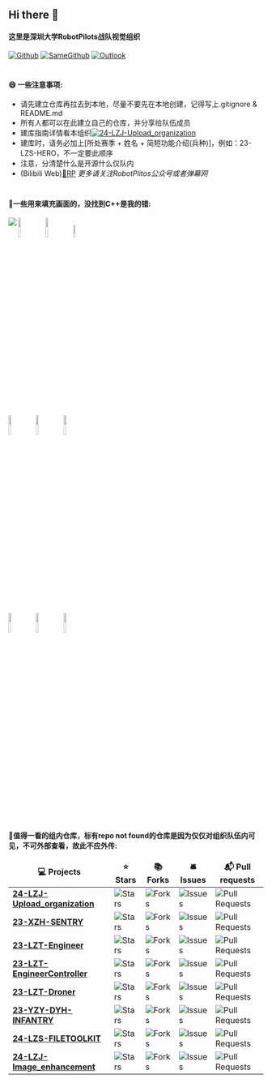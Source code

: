 ## Hi there 👋

#### 这里是深圳大学RobotPilots战队视觉组织 
[![Github](https://img.shields.io/badge/-Github-000?style=flat&logo=Github&logoColor=white)](https://github.com/SZURPVision)
[![SameGithub](https://img.shields.io/badge/-Github-000?style=flat&logo=Github&logoColor=white)](https://github.com/robotpilotsEC)
[![Outlook](https://img.shields.io/badge/-Outlook-c14438?style=flat&logo=Gmail&logoColor=white)](shergrove@outlook.com)
 
 
#
#### 😄 一些注意事项: 
- 请先建立仓库再拉去到本地，尽量不要先在本地创建，记得写上.gitignore & README.md
- 所有人都可以在此建立自己的仓库，并分享给队伍成员
- 建库指南详情看本组织[![24-LZJ-Upload_organization](https://img.shields.io/badge/-24-LZJ-Upload_organization-c14438?style=flat&logo=Github&logoColor=white)](https://github.com/SZURPVision/24-LZJ-Upload_organization)
- 建库时，请务必加上[所处赛季 + 姓名 + 简短功能介绍(兵种)]，例如：23-LZS-HERO，不一定要此顺序
- 注意，分清楚什么是开源什么仅队内
- (Bilibili Web)[🚀RP](https://github.com/SZURPVision) *更多请关注RobotPlitos公众号或者弹幕网*

#
#### 🥇一些用来填充画面的，没找到C++是我的错: 
<p>
  <img align="left" src="https://github-readme-stats.vercel.app/api?username=SherSHeRMan&show_icons=true&icon_color=CE1D2D&theme=radical" />
 
<code><img width="10%" src="https://www.vectorlogo.zone/logos/java/java-ar21.svg"></code>
<code><img width="10%" src="https://www.vectorlogo.zone/logos/python/python-ar21.svg"></code>
<code><img width="8%" src="https://www.vectorlogo.zone/logos/r-project/r-project-icon.svg"></code>
<br />
<code><img width="10%" src="https://www.vectorlogo.zone/logos/pocoo_flask/pocoo_flask-ar21.svg"></code>
<code><img width="10%" src="https://www.vectorlogo.zone/logos/mysql/mysql-ar21.svg"></code>
<code><img width="10%" src="https://www.vectorlogo.zone/logos/mongodb/mongodb-ar21.svg"></code>
<br />
<code><img width="10%" src="https://www.vectorlogo.zone/logos/apache_spark/apache_spark-ar21.svg"></code>
<code><img width="10%" src="https://www.vectorlogo.zone/logos/apache_hadoop/apache_hadoop-ar21.svg"></code>
<code><img width="10%" src="https://www.vectorlogo.zone/logos/git-scm/git-scm-ar21.svg"></code>
</p>

#
#### 🍺值得一看的组内仓库，标有repo not found的仓库是因为仅仅对组织队伍内可见，不可外部查看，故此不应外传:
<table>
  <thead align="center">
    <tr border: none;>
      <td><b>💻 Projects</b></td>
      <td><b>⭐ Stars</b></td>
      <td><b>📚 Forks</b></td>
      <td><b>🛎 Issues</b></td>
      <td><b>📬 Pull requests</b></td>
    </tr>
  </thead>
<tbody>
     <tr>
      <td><a href="https://github.com/SZURPVision/24-LZJ-Upload_organization"><b>24-LZJ-Upload_organization</b></a></td>
      <td><img alt="Stars" src="https://img.shields.io/github/stars/SZURPVision/24-LZJ-Upload_organization?style=flat-square&labelColor=343b41"/></td>
      <td><img alt="Forks" src="https://img.shields.io/github/forks/SZURPVision/24-LZJ-Upload_organization?style=flat-square&labelColor=343b41"/></td>
      <td><img alt="Issues" src="https://img.shields.io/github/issues/SZURPVision/24-LZJ-Upload_organization?style=flat-square&labelColor=343b41"/></td>
      <td><img alt="Pull Requests" src="https://img.shields.io/github/issues-pr/SZURPVision/24-LZJ-Upload_organization?style=flat-square&labelColor=343b41"/></td>
    </tr>
    <tr>
      <td><a href="https://github.com/SZURPVision/23-XZH-SENTRY"><b>23-XZH-SENTRY</b></a></td>
      <td><img alt="Stars" src="https://img.shields.io/github/stars/SZURPVision/23-XZH-SENTRY?style=flat-square&labelColor=343b41"/></td>
      <td><img alt="Forks" src="https://img.shields.io/github/forks/SZURPVision/23-XZH-SENTRY?style=flat-square&labelColor=343b41"/></td>
      <td><img alt="Issues" src="https://img.shields.io/github/issues/SZURPVision/23-XZH-SENTRY?style=flat-square&labelColor=343b41"/></td>
      <td><img alt="Pull Requests" src="https://img.shields.io/github/issues-pr/SZURPVision/23-XZH-SENTRY?style=flat-square&labelColor=343b41"/></td>
    </tr>
    <tr>
      <td><a href="https://github.com/SZURPVision/Engineer20231024-lzt"><b>23-LZT-Engineer</b></a></td>
      <td><img alt="Stars" src="https://img.shields.io/github/stars/SZURPVision/Engineer20231024-lzt?style=flat-square&labelColor=343b41"/></td>
      <td><img alt="Forks" src="https://img.shields.io/github/forks/SZURPVision/Engineer20231024-lzt?style=flat-square&labelColor=343b41"/></td>
      <td><img alt="Issues" src="https://img.shields.io/github/issues/SZURPVision/Engineer20231024-lzt?style=flat-square&labelColor=343b41"/></td>
      <td><img alt="Pull Requests" src="https://img.shields.io/github/issues-pr/SZURPVision/Engineer20231024-lzt?style=flat-square&labelColor=343b41"/></td>
    </tr>
     <tr>
      <td><a href="https://github.com/SZURPVision/EngineerController2023-lzt"><b>23-LZT-EngineerController</b></a></td>
      <td><img alt="Stars" src="https://img.shields.io/github/stars/SZURPVision/EngineerController2023-lzt?style=flat-square&labelColor=343b41"/></td>
      <td><img alt="Forks" src="https://img.shields.io/github/forks/SZURPVision/EngineerController2023-lzt&labelColor=343b41"/></td>
      <td><img alt="Issues" src="https://img.shields.io/github/issues/SZURPVision/EngineerController2023-lzt?style=flat-square&labelColor=343b41"/></td>
      <td><img alt="Pull Requests" src="https://img.shields.io/github/issues-pr/SZURPVision/EngineerController2023-lzt?style=flat-square&labelColor=343b41"/></td>
    </tr>
    <tr>
      <td><a href="https://github.com/SZURPVision/Drone20230812-lzt"><b>23-LZT-Droner</b></a></td>
      <td><img alt="Stars" src="https://img.shields.io/github/stars/SZURPVision/Drone20230812-lzt?style=flat-square&labelColor=343b41"/></td>
      <td><img alt="Forks" src="https://img.shields.io/github/forks/SZURPVision/Drone20230812-lzt?style=flat-square&labelColor=343b41"/></td>
      <td><img alt="Issues" src="https://img.shields.io/github/issues/SZURPVision/Drone20230812-lzt?style=flat-square&labelColor=343b41"/></td>
      <td><img alt="Pull Requests" src="https://img.shields.io/github/issues-pr/SZURPVision/Drone20230812-lzt?style=flat-square&labelColor=343b41"/></td>
    </tr>
    <tr>
      <td><a href="https://github.com/SZURPVision/23-YZY-DYH-INFANTRY"><b>23-YZY-DYH-INFANTRY</b></a></td>
      <td><img alt="Stars" src="https://img.shields.io/github/stars/SZURPVision/23-YZY-DYH-INFANTRY?style=flat-square&labelColor=343b41"/></td>
      <td><img alt="Forks" src="https://img.shields.io/github/forks/SZURPVision/23-YZY-DYH-INFANTRY?style=flat-square&labelColor=343b41"/></td>
      <td><img alt="Issues" src="https://img.shields.io/github/issues/SZURPVision/23-YZY-DYH-INFANTRY?style=flat-square&labelColor=343b41"/></td>
      <td><img alt="Pull Requests" src="https://img.shields.io/github/issues-pr/SZURPVision/23-YZY-DYH-INFANTRY?style=flat-square&labelColor=343b41"/></td>
    </tr>
    <tr>
      <td><a href="https://github.com/SZURPVision/24-LZS-FILETOOLKIT"><b>24-LZS-FILETOOLKIT</b></a></td>
      <td><img alt="Stars" src="https://img.shields.io/github/stars/SZURPVision/24-LZS-FILETOOLKIT?style=flat-square&labelColor=343b41"/></td>
      <td><img alt="Forks" src="https://img.shields.io/github/forks/SZURPVision/24-LZS-FILETOOLKIT?style=flat-square&labelColor=343b41"/></td>
      <td><img alt="Issues" src="https://img.shields.io/github/issues/SZURPVision/24-LZS-FILETOOLKIT?style=flat-square&labelColor=343b41"/></td>
      <td><img alt="Pull Requests" src="https://img.shields.io/github/issues-pr/SZURPVision/24-LZS-FILETOOLKIT?style=flat-square&labelColor=343b41"/></td>
    </tr>
    <tr>
      <td><a href="https://github.com/SZURPVision/24-LZJ-Image_enhancement"><b>24-LZJ-Image_enhancement</b></a></td>
      <td><img alt="Stars" src="https://img.shields.io/github/stars/SZURPVision/24-LZJ-Image_enhancement?style=flat-square&labelColor=343b41"/></td>
      <td><img alt="Forks" src="https://img.shields.io/github/forks/SZURPVision/24-LZJ-Image_enhancement?style=flat-square&labelColor=343b41"/></td>
      <td><img alt="Issues" src="https://img.shields.io/github/issues/SZURPVision/24-LZJ-Image_enhancement?style=flat-square&labelColor=343b41"/></td>
      <td><img alt="Pull Requests" src="https://img.shields.io/github/issues-pr/SZURPVision/24-LZJ-Image_enhancement?style=flat-square&labelColor=343b41"/></td>
    </tr>
        
  </tbody>
</table>
<!--

**Here are some ideas to get you started:**

🙋‍♀️ A short introduction - what is your organization all about?
🌈 Contribution guidelines - how can the community get involved?
👩‍💻 Useful resources - where can the community find your docs? Is there anything else the community should know?
🍿 Fun facts - what does your team eat for breakfast?
🧙 Remember, you can do mighty things with the power of [Markdown](https://docs.github.com/github/writing-on-github/getting-started-with-writing-and-formatting-on-github/basic-writing-and-formatting-syntax)
-->
